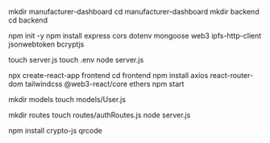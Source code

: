 mkdir manufacturer-dashboard
cd manufacturer-dashboard
mkdir backend
cd backend

npm init -y 
npm install express cors dotenv mongoose web3 ipfs-http-client jsonwebtoken bcryptjs

touch server.js
touch .env
node server.js

npx create-react-app frontend
cd frontend
npm install axios react-router-dom tailwindcss @web3-react/core ethers
npm start

mkdir models
touch models/User.js

mkdir routes
touch routes/authRoutes.js
node server.js

npm install crypto-js qrcode
